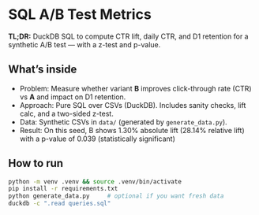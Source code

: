 # SQL A/B Test Metrics

**TL;DR:** DuckDB SQL to compute CTR lift, daily CTR, and D1 retention for a synthetic A/B test — with a z-test and p-value.

## What’s inside
- Problem: Measure whether variant **B** improves click-through rate (CTR) vs **A** and impact on D1 retention.
- Approach: Pure SQL over CSVs (DuckDB). Includes sanity checks, lift calc, and a two-sided z-test.
- Data: Synthetic CSVs in `data/` (generated by `generate_data.py`).
- Result: On this seed, B shows 1.30% absolute lift (28.14% relative lift) with a p-value of 0.039 (statistically significant)

## How to run
```bash
python -m venv .venv && source .venv/bin/activate
pip install -r requirements.txt
python generate_data.py     # optional if you want fresh data
duckdb -c ".read queries.sql"
